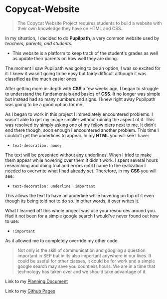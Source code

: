 # Copycat-Website

> The Copycat Website Project requires students to build a website with their own knowledge they have on HTML and CSS.  

In my situation, I decided to do **Pupilpath**, a very common website used by _teachers, parents, and students_. 
* This website is a platform to keep track of the student's grades as well as update their parents on how well they are doing.  

The moment I saw Pupilpath was going to be an option, I was so excited for it. I knew it wasn't going to be easy but fairly difficult although it was classified as the much easier ones. 

After getting more in-depth with **CSS** a few weeks ago, I began to struggle to understand the fundamentals and basics of **CSS**. It no longer was simple but instead had so many numbers and signs. I knew right away Pupilpath was going to be a good option for me.  

As I began to work in this project I immediately encountered problems. I wasn't able to get my image smaller without ruining the aspect of it. This was resolved by simply asking one of my fellow piers next to me. It didn't end there though, soon enough I encountered another problem. This time I couldn't get the underlines to appear. In my **HTML** you will see I have: 
* `text-decoration: none;` 

The text will be presented without any underlines. When I tried to make them appear while hovering over them it didn't work. I spent several hours researching and doing trial and errors until I came to the realization I needed to overwrite what I had already set. Therefore, in my **CSS** you will see:
* `text-decoration: underline !important` 

This allows the text to have an underline while hovering on top of it even though its being told not to do so. In other words, it over writes it.

What I learned off this whole project was use your resources around you. Had it not been for a simple google search I would've never found out how to use:
* `!important`

As it allowed me to completely override my other code.

> Not only is the skill of communication and googling a question important in SEP but in its also important anywhere in our lives. It could be useful for other classes, it could be for work and a simple google search may save you countless hours. We are in a time that technology has taken over and we should take advantage of it.  

Link to my [Planning Document](https://docs.google.com/document/d/1eES174rivIfOkhRIRTh4OQ2Jw8h4PWSASwaZdVyoH-8/edit)  

Link to my [Github Pages](https://wilmeru7899.github.io/copycat-website/)